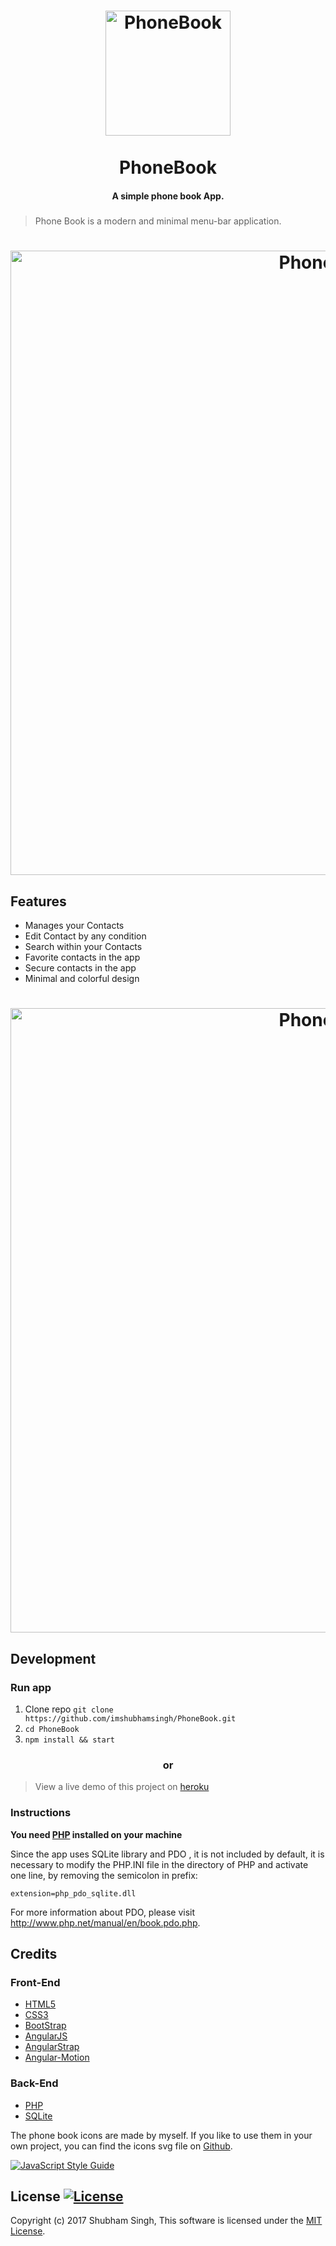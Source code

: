 <h1 align="center">
<a href="https://github.com/imshubhamsingh/PhoneBook">
<img src="https://github.com/imshubhamsingh/PhoneBook/raw/master/assets/img/aboutLogo.png?raw=true" alt="PhoneBook" width="200"/></a><br/><br/>
PhoneBook
<br/>

</h1>
<h4 align="center">A simple phone book App.</h4>
<h5 align="center"></h5>

> Phone Book is a modern and minimal menu-bar application.

<h1 align="center">
<img src="https://github.com/imshubhamsingh/PhoneBook/raw/master/Screenshot/screenshot1.png?raw=true" alt="PhoneBook" width="999px"/>
</h1>


## Features

* Manages your Contacts
* Edit Contact by any condition
* Search within your Contacts
* Favorite contacts in the app
* Secure contacts in the app
* Minimal and colorful design


<h1 align="center">
<img src="https://github.com/imshubhamsingh/PhoneBook/raw/master/Screenshot/screenshot2.png?raw=true" alt="PhoneBook" width="999px"/>
</h1>

## Development

### Run app

1. Clone repo ```git clone https://github.com/imshubhamsingh/PhoneBook.git```
2. ```cd PhoneBook```
3. ```npm install && start  ```

<h3 align="center">or</h3>

>View a live demo of this project on [heroku](https://phone-book-angular.herokuapp.com)


### Instructions

__You need [PHP](http://php.net/manual/en/install.php) installed on your machine__

Since the app uses SQLite library and PDO , it is not included by default, it is necessary to modify the PHP.INI file in the directory of PHP and activate one line, by removing the semicolon in prefix: 

```extension=php_pdo_sqlite.dll ```


For more information about PDO, please visit http://www.php.net/manual/en/book.pdo.php.

## Credits

### Front-End

* [HTML5]()
* [CSS3]()
* [BootStrap](http://getbootstrap.com/)
* [AngularJS](https://angularjs.org/)
* [AngularStrap](http://mgcrea.github.io/angular-strap/)
* [Angular-Motion](https://github.com/mgcrea/angular-motion)

### Back-End

* [PHP](http://php.net/)
* [SQLite](https://sqlite.org/)


The phone book icons are made by myself. If you like to use them in your own project, you can find the icons svg file  on [Github](https://github.com/imshubhamsingh/PhoneBook/blob/master/assets/svg/logo.svg).

[![JavaScript Style Guide](https://cdn.rawgit.com/feross/standard/master/badge.svg)](https://github.com/feross/standard)

## License [![License](https://img.shields.io/github/license/hyperium/hyper.svg)](https://github.com/imshubhamsingh/PhoneBook/blob/master/LICENSE.txt)

Copyright (c) 2017 Shubham Singh, This software is licensed under the [MIT License](https://github.com/imshubhamsingh/PhoneBook/blob/master/LICENSE.txt).

